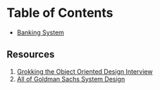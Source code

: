 
# Table of Contents
* [Banking System](https://github.com/szhou12/oop-practice/tree/main/banking_system)

## Resources
1. [Grokking the Object Oriented Design Interview](https://github.com/tssovi/grokking-the-object-oriented-design-interview/tree/master?tab=readme-ov-file)
2. [All of Goldman Sachs System Design](https://leetcode.com/discuss/interview-experience/5073329/all-of-goldman-sachs-system-design)